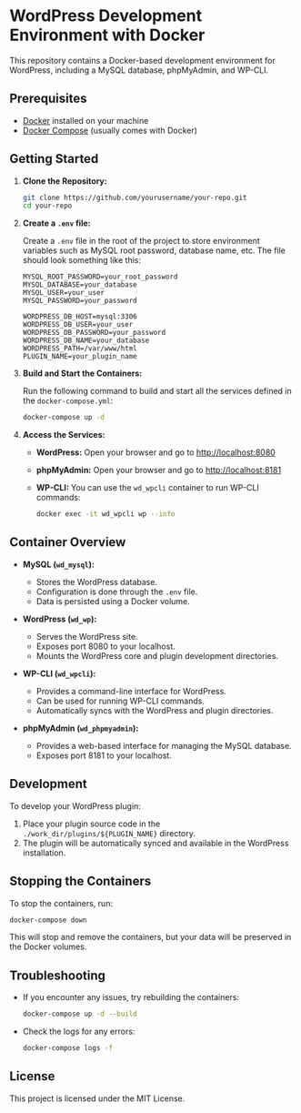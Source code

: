 # WordPress Development Environment with Docker

This repository contains a Docker-based development environment for WordPress, including a MySQL database, phpMyAdmin, and WP-CLI.

## Prerequisites

- [Docker](https://www.docker.com/get-started) installed on your machine
- [Docker Compose](https://docs.docker.com/compose/) (usually comes with Docker)

## Getting Started

1. **Clone the Repository:**

   ```bash
   git clone https://github.com/yourusername/your-repo.git
   cd your-repo
   ```

2. **Create a `.env` file:**

   Create a `.env` file in the root of the project to store environment variables such as MySQL root password, database name, etc. The file should look something like this:

   ```env
   MYSQL_ROOT_PASSWORD=your_root_password
   MYSQL_DATABASE=your_database
   MYSQL_USER=your_user
   MYSQL_PASSWORD=your_password

   WORDPRESS_DB_HOST=mysql:3306
   WORDPRESS_DB_USER=your_user
   WORDPRESS_DB_PASSWORD=your_password
   WORDPRESS_DB_NAME=your_database
   WORDPRESS_PATH=/var/www/html
   PLUGIN_NAME=your_plugin_name
   ```

3. **Build and Start the Containers:**

   Run the following command to build and start all the services defined in the `docker-compose.yml`:

   ```bash
   docker-compose up -d
   ```

4. **Access the Services:**

   - **WordPress:** Open your browser and go to [http://localhost:8080](http://localhost:8080)
   - **phpMyAdmin:** Open your browser and go to [http://localhost:8181](http://localhost:8181)
   - **WP-CLI:** You can use the `wd_wpcli` container to run WP-CLI commands:

     ```bash
     docker exec -it wd_wpcli wp --info
     ```

## Container Overview

- **MySQL (`wd_mysql`):**

  - Stores the WordPress database.
  - Configuration is done through the `.env` file.
  - Data is persisted using a Docker volume.

- **WordPress (`wd_wp`):**

  - Serves the WordPress site.
  - Exposes port 8080 to your localhost.
  - Mounts the WordPress core and plugin development directories.

- **WP-CLI (`wd_wpcli`):**

  - Provides a command-line interface for WordPress.
  - Can be used for running WP-CLI commands.
  - Automatically syncs with the WordPress and plugin directories.

- **phpMyAdmin (`wd_phpmyadmin`):**
  - Provides a web-based interface for managing the MySQL database.
  - Exposes port 8181 to your localhost.

## Development

To develop your WordPress plugin:

1. Place your plugin source code in the `./work_dir/plugins/${PLUGIN_NAME}` directory.
2. The plugin will be automatically synced and available in the WordPress installation.

## Stopping the Containers

To stop the containers, run:

```bash
docker-compose down
```

This will stop and remove the containers, but your data will be preserved in the Docker volumes.

## Troubleshooting

- If you encounter any issues, try rebuilding the containers:

  ```bash
  docker-compose up -d --build
  ```

- Check the logs for any errors:

  ```bash
  docker-compose logs -f
  ```

## License

This project is licensed under the MIT License.
